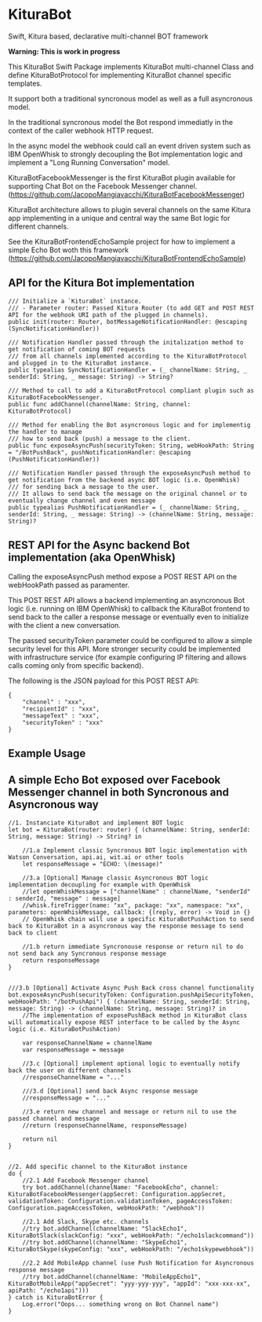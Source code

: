 # KituraBot
Swift, Kitura based, declarative multi-channel BOT framework

**Warning: This is work in progress**

This KituraBot Swift Package implements KituraBot multi-channel Class and define KituraBotProtocol for implementing KituraBot channel specific templates.

It support both a traditional syncronous model as well as a full asyncronous model.

In the traditional syncronous model the Bot respond immediatly in the context of the caller webhook HTTP request.

In the async model the webhook could call an event driven system such as IBM OpenWhisk to strongly decoupling the Bot implementation logic and implement a "Long Running Conversation" model.

KituraBotFacebookMessenger is the first KituraBot plugin available for supporting Chat Bot on the Facebook Messenger channel. (https://github.com/JacopoMangiavacchi/KituraBotFacebookMessenger)

KituraBot architecture allows to plugin several channels on the same Kitura app implementing in a unique and central way the same Bot logic for different channels.

See the KituraBotFrontendEchoSample project for how to implement a simple Echo Bot woth this framework (https://github.com/JacopoMangiavacchi/KituraBotFrontendEchoSample)


## API for the Kitura Bot implementation

    /// Initialize a `KituraBot` instance.
    /// - Parameter router: Passed Kitura Router (to add GET and POST REST API for the webhook URI path of the plugged in channels).
    public init(router: Router, botMessageNotificationHandler: @escaping (SyncNotificationHandler))

    /// Notification Handler passed through the initalization method to get notification of coming BOT requests
    /// from all channels implemented according to the KituraBotProtocol and plugged in to the KituraBot instance.
    public typealias SyncNotificationHandler = (_ channelName: String, _ senderId: String, _ message: String) -> String?

    /// Method to call to add a KituraBotProtocol compliant plugin such as KituraBotFacebookMessenger.
    public func addChannel(channelName: String, channel: KituraBotProtocol)
    
    /// Method for enabling the Bot asyncronous logic and for implementig the handler to manage
    /// how to send back (push) a message to the client.
    public func exposeAsyncPush(securityToken: String, webHookPath: String = "/BotPushBack", pushNotificationHandler: @escaping (PushNotificationHandler))
        
    /// Notification Handler passed through the exposeAsyncPush method to get notification from the backend async BOT logic (i.e. OpenWhisk)
    /// for sending back a message to the user.
    /// It allows to send back the message on the original channel or to eventually change channel and even message
    public typealias PushNotificationHandler = (_ channelName: String, _ senderId: String, _ message: String) -> (channelName: String, message: String)?
    


## REST API for the Async backend Bot implementation (aka OpenWhisk)

Calling the exposeAsyncPush method expose a POST REST API on the webHookPath passed as paramenter.
    
This POST REST API allows a backend implementing an asyncronous Bot logic (i.e. running on IBM OpenWhisk) to callback the KituraBot frontend to send back to the caller a response message or eventually even to initialize with the client a new conversation.
    
The passed securityToken parameter could be configured to allow a simple security level for this API.  More stronger security could be implemented with infrastructure service (for example configuring IP filtering and allows calls coming only from specific backend).

The following is the JSON payload for this POST REST API:

    {
        "channel" : "xxx",
        "recipientId" : "xxx",
        "messageText" : "xxx",
        "securityToken" : "xxx"
    }



## Example Usage
## A simple Echo Bot exposed over Facebook Messenger channel in both Syncronous and Asyncronous way

    //1. Instanciate KituraBot and implement BOT logic
    let bot = KituraBot(router: router) { (channelName: String, senderId: String, message: String) -> String? in
        
        //1.a Implement classic Syncronous BOT logic implementation with Watson Conversation, api.ai, wit.ai or other tools
        let responseMessage = "ECHO: \(message)"
        
        //3.a [Optional] Manage classic Asyncronous BOT logic implementation decoupling for example with OpenWhisk
        //let openWhiskMessage = ["channelName" : channelName, "senderId" : senderId, "message" : message]
        //whisk.fireTrigger(name: "xx", package: "xx", namespace: "xx", parameters: openWhiskMessage, callback: {(reply, error) -> Void in {}
        // OpenWhisk chain will use a specific KituraBotPushAction to send back to KituraBot in a asyncronous way the response message to send back to client
        
        //1.b return immediate Syncronouse response or return nil to do not send back any Syncronous response message
        return responseMessage
    }
            
            
    ///3.b [Optional] Activate Async Push Back cross channel functionality
    bot.exposeAsyncPush(securityToken: Configuration.pushApiSecurityToken, webHookPath: "/botPushApi") { (channelName: String, senderId: String, message: String) -> (channelName: String, message: String)? in
        //The implementation of exposePushBack method in KituraBot class will automatically expose REST interface to be called by the Async logic (i.e. KituraBotPushAction)
        
        var responseChannelName = channelName
        var responseMessage = message
        
        //3.c [Optional] implement optional logic to eventually notify back the user on different channels
        //responseChannelName = "..."
        
        ///3.d [Optional] send back Async response message
        //responseMessage = "..."
        
        //3.e return new channel and message or return nil to use the passed channel and message
        //return (responseChannelName, responseMessage)
        
        return nil
    }


    //2. Add specific channel to the KituraBot instance
    do {
        //2.1 Add Facebook Messenger channel
        try bot.addChannel(channelName: "FacebookEcho", channel: KituraBotFacebookMessenger(appSecret: Configuration.appSecret, validationToken: Configuration.validationToken, pageAccessToken: Configuration.pageAccessToken, webHookPath: "/webhook"))
        
        //2.1 Add Slack, Skype etc. channels
        //try bot.addChannel(channelName: "SlackEcho1", KituraBotSlack(slackConfig: "xxx", webHookPath: "/echo1slackcommand"))
        //try bot.addChannel(channelName: "SkypeEcho1", KituraBotSkype(skypeConfig: "xxx", webHookPath: "/echo1skypewebhook"))
        
        //2.2 Add MobileApp channel (use Push Notification for Asyncronous response message
        //try bot.addChannel(channelName: "MobileAppEcho1", KituraBotMobileApp("appSecret": "yyy-yyy-yyy", "appId": "xxx-xxx-xx", apiPath: "/echo1api")))
    } catch is KituraBotError {
        Log.error("Oops... something wrong on Bot Channel name")
    }
